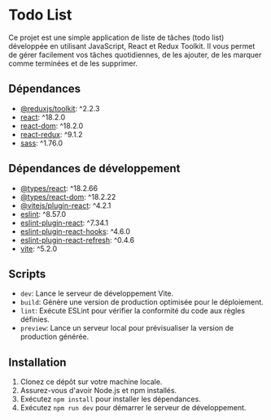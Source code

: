 # Todo List

Ce projet est une simple application de liste de tâches (todo list) développée en utilisant JavaScript, React et Redux Toolkit. Il vous permet de gérer facilement vos tâches quotidiennes, de les ajouter, de les marquer comme terminées et de les supprimer.

## Dépendances

- [@reduxjs/toolkit](https://github.com/reduxjs/redux-toolkit): ^2.2.3
- [react](https://github.com/facebook/react): ^18.2.0
- [react-dom](https://github.com/facebook/react): ^18.2.0
- [react-redux](https://github.com/reduxjs/react-redux): ^9.1.2
- [sass](https://github.com/sass/sass): ^1.76.0

## Dépendances de développement

- [@types/react](https://github.com/DefinitelyTyped/DefinitelyTyped): ^18.2.66
- [@types/react-dom](https://github.com/DefinitelyTyped/DefinitelyTyped): ^18.2.22
- [@vitejs/plugin-react](https://github.com/vitejs/vite/tree/main/packages/plugin-react): ^4.2.1
- [eslint](https://github.com/eslint/eslint): ^8.57.0
- [eslint-plugin-react](https://github.com/yannickcr/eslint-plugin-react): ^7.34.1
- [eslint-plugin-react-hooks](https://github.com/facebook/react/tree/main/packages/eslint-plugin-react-hooks): ^4.6.0
- [eslint-plugin-react-refresh](https://github.com/pmmmwh/react-refresh-webpack-plugin): ^0.4.6
- [vite](https://github.com/vitejs/vite): ^5.2.0

## Scripts

- `dev`: Lance le serveur de développement Vite.
- `build`: Génère une version de production optimisée pour le déploiement.
- `lint`: Exécute ESLint pour vérifier la conformité du code aux règles définies.
- `preview`: Lance un serveur local pour prévisualiser la version de production générée.

## Installation

1. Clonez ce dépôt sur votre machine locale.
2. Assurez-vous d'avoir Node.js et npm installés.
3. Exécutez `npm install` pour installer les dépendances.
4. Exécutez `npm run dev` pour démarrer le serveur de développement.
